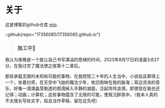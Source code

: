 # 关于

这是博客的github仓库 [mio](https://github.com/17356085).

::github{repo="17356085/17356085.github.io"}

> ### 施工中🚧

我认为夜晚是一个能让自己书写满溢的思绪的时间，2025年8月17日的凌晨3点27分，在我过完了魔法使之夜第十二章后。

那些承载无限的未知和可能的事物，在我短短二十年的人生当中，小说姑且算得上一个，坐着扫帚，在天空中飞驰的魔法少年，依旧倒映在我的脑海；耳边流淌的音乐，好像一滴滴晶莹剔透的雨滴掉入平静的湖面，泛起阵阵涟漪，即使现在我也还记得；动画；计算机；这些事物蕴含了无限的可能，使我沉醉其中，（我本人真的不太擅长写些文字，姑且当作草稿，留在这先吧）
